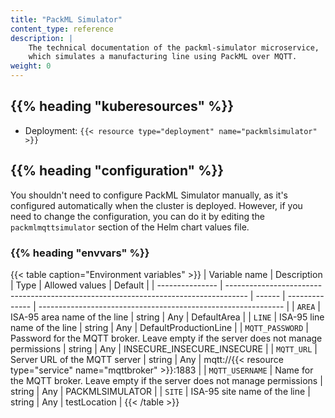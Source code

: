 ```yaml
---
title: "PackML Simulator"
content_type: reference
description: |
    The technical documentation of the packml-simulator microservice,
    which simulates a manufacturing line using PackML over MQTT.
weight: 0
---
```


<!-- overview -->

<!-- body -->

## {{% heading "kuberesources" %}}

- Deployment: `{{< resource type="deployment" name="packmlsimulator" >}}`

## {{% heading "configuration" %}}

You shouldn't need to configure PackML Simulator manually, as it's configured
automatically when the cluster is deployed. However, if you need to change the
configuration, you can do it by editing the `packmlmqttsimulator` section of the
Helm chart values file.

### {{% heading "envvars" %}}

{{< table caption="Environment variables" >}}
| Variable name   | Description                                                                         | Type   | Allowed values | Default                                                       |
| --------------- | ----------------------------------------------------------------------------------- | ------ | -------------- | ------------------------------------------------------------- |
| `AREA`          | ISA-95 area name of the line                                                        | string | Any            | DefaultArea                                                   |
| `LINE`          | ISA-95 line name of the line                                                        | string | Any            | DefaultProductionLine                                         |
| `MQTT_PASSWORD` | Password for the MQTT broker. Leave empty if the server does not manage permissions | string | Any            | INSECURE_INSECURE_INSECURE                                    |
| `MQTT_URL`      | Server URL of the MQTT server                                                       | string | Any            | mqtt://{{< resource type="service" name="mqttbroker" >}}:1883 |
| `MQTT_USERNAME` | Name for the MQTT broker. Leave empty if the server does not manage permissions     | string | Any            | PACKMLSIMULATOR                                               |
| `SITE`          | ISA-95 site name of the line                                                        | string | Any            | testLocation                                                  |
{{< /table >}}
